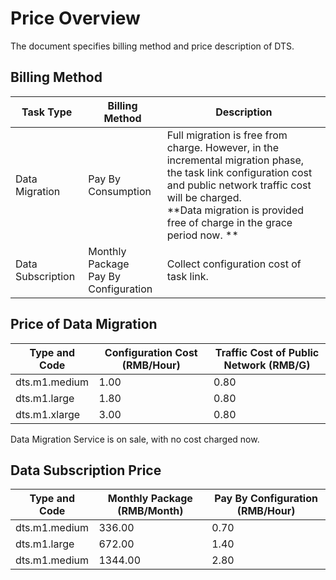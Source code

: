 # Price Overview

The document specifies billing method and price description of DTS.



## Billing Method

| Task Type | Billing Method             | Description                                                         |
| -------- | -------------------- | ------------------------------------------------------------ |
| Data Migration | Pay By Consumption               | Full migration is free from charge. However, in the incremental migration phase, the task link configuration cost and public network traffic cost will be charged. <br />**Data migration is provided free of charge in the grace period now. ** |
| Data Subscription | Monthly Package<br />Pay By Configuration | Collect configuration cost of task link.                                       |



## Price of Data Migration

| Type and  Code      | Configuration Cost (RMB/Hour) | Traffic Cost of Public Network (RMB/G) |
| ------------- | ------------------- | -------------------- |
| dts.m1.medium | 1.00                | 0.80                 |
| dts.m1.large  | 1.80                | 0.80                 |
| dts.m1.xlarge | 3.00                | 0.80                 |

Data Migration Service is on sale, with no cost charged now.



## Data Subscription Price

| Type and Code      | Monthly Package (RMB/Month) | Pay By Configuration (RMB/Hour) |
| ------------- | ----------------- | ----------------- |
| dts.m1.medium | 336.00            | 0.70              |
| dts.m1.large  | 672.00            | 1.40              |
| dts.m1.medium | 1344.00           | 2.80              |

